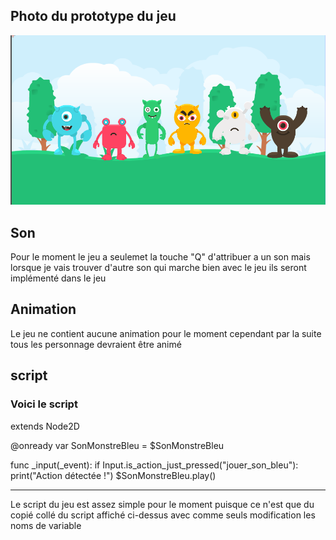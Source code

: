 ## Photo du prototype du jeu

![photo](medias/photo_prototype.png)


## Son 

Pour le moment le jeu a seulemet la touche "Q" d'attribuer a un son mais lorsque je vais trouver d'autre son qui marche bien avec le jeu ils seront implémenté dans le jeu


## Animation 

Le jeu ne contient aucune animation pour le moment cependant par la suite tous les personnage devraient être animé


## script

### Voici le script

extends Node2D

@onready var SonMonstreBleu = $SonMonstreBleu

func _input(_event):
	if Input.is_action_just_pressed("jouer_son_bleu"):
		print("Action détectée !")
		$SonMonstreBleu.play()
  
  -------------------------------------

  Le script du jeu est assez simple pour le moment puisque ce n'est que du copié collé du script affiché ci-dessus avec comme
  seuls modification les noms de variable

  


